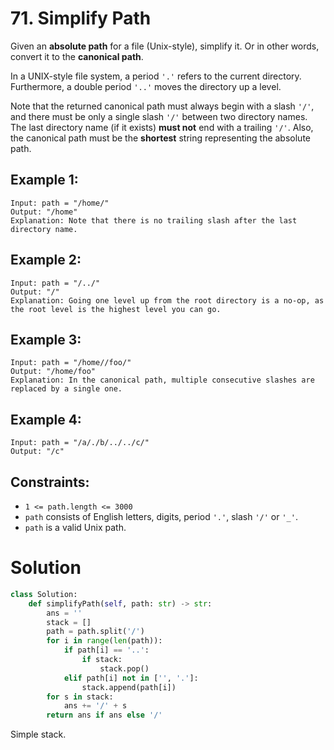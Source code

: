 # 71. Simplify Path

Given an **absolute path** for a file (Unix-style), simplify it. Or in other words, convert it to the **canonical path**.

In a UNIX-style file system, a period `'.'` refers to the current directory. Furthermore, a double period `'..'` moves the directory up a level.

Note that the returned canonical path must always begin with a slash `'/'`, and there must be only a single slash `'/'` between two directory names. The last directory name (if it exists) **must not** end with a trailing `'/'`. Also, the canonical path must be the **shortest** string representing the absolute path.

## Example 1:
```
Input: path = "/home/"
Output: "/home"
Explanation: Note that there is no trailing slash after the last directory name.
```

## Example 2:
```
Input: path = "/../"
Output: "/"
Explanation: Going one level up from the root directory is a no-op, as the root level is the highest level you can go.
```

## Example 3:
```
Input: path = "/home//foo/"
Output: "/home/foo"
Explanation: In the canonical path, multiple consecutive slashes are replaced by a single one.
```

## Example 4:
```
Input: path = "/a/./b/../../c/"
Output: "/c"
```

## Constraints:
- `1 <= path.length <= 3000`
- `path` consists of English letters, digits, period `'.'`, slash `'/'` or `'_'`.
- `path` is a valid Unix path.

# Solution
```python
class Solution:
    def simplifyPath(self, path: str) -> str:
        ans = ''
        stack = []
        path = path.split('/')
        for i in range(len(path)):
            if path[i] == '..':
                if stack:
                    stack.pop()
            elif path[i] not in ['', '.']:
                stack.append(path[i])
        for s in stack:
            ans += '/' + s
        return ans if ans else '/'
```
Simple stack.
